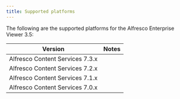 ```yaml
---
title: Supported platforms
---
```


The following are the supported platforms for the Alfresco Enterprise Viewer 3.5:

| Version | Notes |
| ------- | ----- |
| Alfresco Content Services 7.3.x | |
| Alfresco Content Services 7.2.x | |
| Alfresco Content Services 7.1.x | |
| Alfresco Content Services 7.0.x | |
